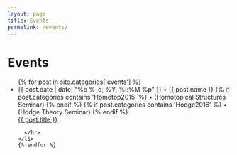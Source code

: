 ```yaml
---
layout: page
title: Events
permalink: /events/
---
```


# Events


<div>
  <ul class="event-list">
    {% for post in site.categories['events'] %}
    <li>
      <span class="post-meta">{{ post.date | date: "%b %-d, %Y, %l:%M %p" }} • {{ post.name }} {% if post.categories contains 'Homotop2015' %}  • (Homotopical Structures Seminar) {% endif %} {% if post.categories contains 'Hodge2016' %}   • (Hodge Theory Seminar) {% endif %}  </span>
      <br>
      <a class="event-link" href="{{ post.url | prepend: site.baseurl }}">
        {{ post.title }}
      </a>
      
      </br>
    </li>
    {% endfor %}
  </ul>
</div>

